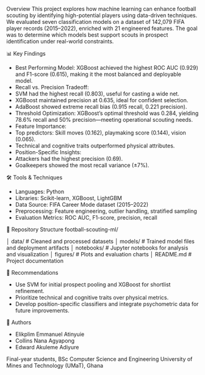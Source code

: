 Overview
This project explores how machine learning can enhance football scouting by identifying high-potential players using data-driven techniques. We evaluated seven classification models on a dataset of 142,079 FIFA player records (2015–2022), enriched with 21 engineered features. The goal was to determine which models best support scouts in prospect identification under real-world constraints.

📊 Key Findings
- Best Performing Model:
XGBoost achieved the highest ROC AUC (0.929) and F1-score (0.615), making it the most balanced and deployable model.
- Recall vs. Precision Tradeoff:
- SVM had the highest recall (0.803), useful for casting a wide net.
- XGBoost maintained precision at 0.635, ideal for confident selection.
- AdaBoost showed extreme recall bias (0.915 recall, 0.221 precision).
- Threshold Optimization:
XGBoost’s optimal threshold was 0.284, yielding 78.6% recall and 50% precision—meeting operational scouting needs.
- Feature Importance:
- Top predictors: Skill moves (0.162), playmaking score (0.144), vision (0.065).
- Technical and cognitive traits outperformed physical attributes.
- Position-Specific Insights:
- Attackers had the highest precision (0.69).
- Goalkeepers showed the most recall variance (±7%).

🛠 Tools & Techniques
- Languages: Python
- Libraries: Scikit-learn, XGBoost, LightGBM
- Data Source: FIFA Career Mode dataset (2015–2022)
- Preprocessing: Feature engineering, outlier handling, stratified sampling
- Evaluation Metrics: ROC AUC, F1-score, precision, recall

📁 Repository Structure
football-scouting-ml/

│ data/                   # Cleaned and processed datasets
│ models/                 # Trained model files and deployment artifacts
│ notebooks/              # Jupyter notebooks for analysis and visualization
│ figures/                # Plots and evaluation charts
│ README.md               # Project documentation


📌 Recommendations
- Use SVM for initial prospect pooling and XGBoost for shortlist refinement.
- Prioritize technical and cognitive traits over physical metrics.
- Develop position-specific classifiers and integrate psychometric data for future improvements.

👤 Authors
- Elikplim Emmanuel Atinyuie
- Collins Nana Agyapong
- Edward Akuleme Adiyure
  
Final-year students, BSc Computer Science and Engineering
University of Mines and Technology (UMaT), Ghana


